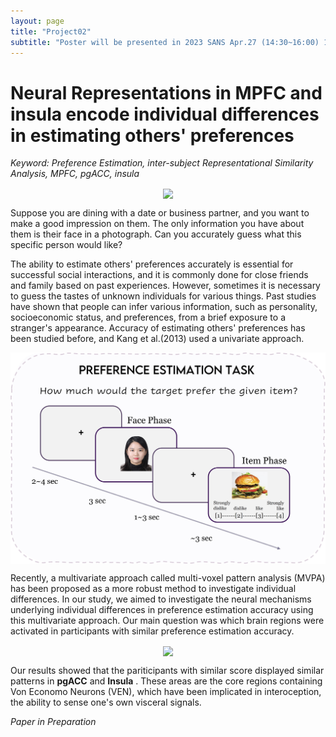 ```yaml
---
layout: page
title: "Project02"
subtitle: "Poster will be presented in 2023 SANS Apr.27 (14:30~16:00) 1-F-26"
---
```



Neural Representations in MPFC and insula encode individual differences in estimating others' preferences 
=====
*Keyword: Preference Estimation, inter-subject Representational Similarity Analysis, MPFC, pgACC, insula*

<center><img src="/photo/02_pref_guess_illust.jpg" width=700 align="center"/></center>

Suppose you are dining with a date or business partner, and you want to make a good impression on them. The only information you have about them is their face in a photograph. Can you accurately guess what this specific person would like?

The ability to estimate others' preferences accurately is essential for successful social interactions, and it is commonly done for close friends and family based on past experiences. However, sometimes it is necessary to guess the tastes of unknown individuals for various things. Past studies have shown that people can infer various information, such as personality, socioeconomic status, and preferences, from a brief exposure to a stranger's appearance. Accuracy of estimating others' preferences has been studied before, and Kang et al.(2013) used a univariate approach.

<center><img src="/photo/02_pref_exp_design.jpg" width=800 align="center"/></center>

Recently, a multivariate approach called multi-voxel pattern analysis (MVPA) has been proposed as a more robust method to investigate individual differences. In our study, we aimed to investigate the neural mechanisms underlying individual differences in preference estimation accuracy using this multivariate approach. Our main question was which brain regions were activated in participants with similar preference estimation accuracy. 

<center><img src="/photo/02_pref_mvap_results.jpg" width=800 align="center"/></center>

Our results showed that the pariticipants with similar score displayed similar patterns in **pgACC** and **Insula** . These areas are the core regions containing Von Economo Neurons (VEN), which have been implicated in interoception, the ability to sense one's own visceral signals.


*Paper in Preparation*

